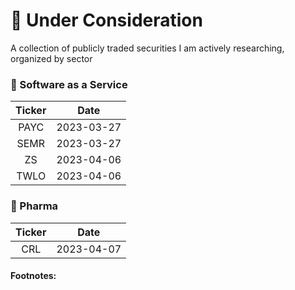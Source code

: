# 🤔 Under Consideration
A collection of publicly traded securities I am actively researching, organized by sector

### 🤖 Software as a Service
| Ticker       | Date       |
|:------------:|:----------:|
| PAYC         | 2023-03-27 |
| SEMR         | 2023-03-27 |
| ZS           | 2023-04-06 |
| TWLO         | 2023-04-06 |

### 💊 Pharma
| Ticker       | Date       |
|:------------:|:----------:|
| CRL          | 2023-04-07 |

#### Footnotes:
